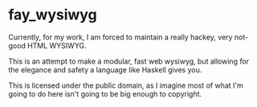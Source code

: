 fay_wysiwyg
===========

Currently, for my work, I am forced to maintain a really hackey, very not-good HTML WYSIWYG.  

This is an attempt to make a modular, fast web wysiwyg, but allowing for the elegance and safety a language like Haskell gives you. 

This is licensed under the public domain, as I imagine most of what I'm going to do here isn't going to be big enough to copyright. 
